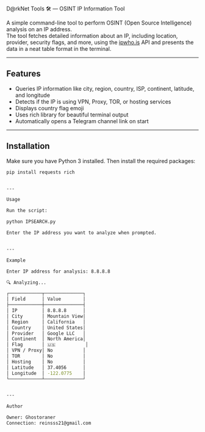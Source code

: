 D@rkNet Tools 🛠 — OSINT IP Information Tool

A simple command-line tool to perform OSINT (Open Source Intelligence) analysis on an IP address.  
The tool fetches detailed information about an IP, including location, provider, security flags, and more, using the [ipwho.is](http://ipwho.is) API and presents the data in a neat table format in the terminal.

---

## Features

- Queries IP information like city, region, country, ISP, continent, latitude, and longitude  
- Detects if the IP is using VPN, Proxy, TOR, or hosting services  
- Displays country flag emoji  
- Uses rich library for beautiful terminal output  
- Automatically opens a Telegram channel link on start

---

## Installation

Make sure you have Python 3 installed. Then install the required packages:

```bash
pip install requests rich


---

Usage

Run the script:

python IPSEARCH.py

Enter the IP address you want to analyze when prompted.


---

Example

Enter IP address for analysis: 8.8.8.8

🔍 Analyzing...

┌────────────┬──────────────┐
│ Field      │ Value        │
├────────────┼──────────────┤
│ IP         │ 8.8.8.8      │
│ City       │ Mountain View│
│ Region     │ California   │
│ Country    │ United States│
│ Provider   │ Google LLC   │
│ Continent  │ North America│
│ Flag       │ 🇺🇸           │
│ VPN / Proxy│ No           │
│ TOR        │ No           │
│ Hosting    │ No           │
│ Latitude   │ 37.4056      │
│ Longitude  │ -122.0775    │
└────────────┴──────────────┘


---

Author

Owner: Ghostoraner
Connection: reinsss21@gmail.com 

